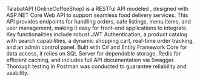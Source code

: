 

TalabatAPI (OnlineCoffeeShop) is a RESTful API modeled , designed with ASP.NET Core Web API to support seamless food delivery services. This API provides endpoints for handling orders, cafe listings, menu items, and user management, making it easy for front-end applications to integrate. Key functionalities include robust JWT Authentication, a product catalog with search capabilities, a dynamic shopping cart, real-time order tracking, and an admin control panel. Built with C# and Entity Framework Core for data access, it relies on SQL Server for dependable storage, Redis for efficient caching, and includes full API documentation via Swagger. Thorough testing in Postman was conducted to guarantee reliability and usability.
